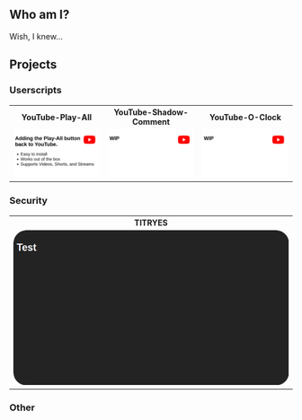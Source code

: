 <!-- Generated File, do not edit -->
<!-- Yep, this README is completely over the top -->

## Who am I?

Wish, I knew...

## Projects

### Userscripts

<table><tr><th width="10000">YouTube-Play-All</th><th width="10000">YouTube-Shadow-Comment</th><th width="10000">YouTube-O-Clock</th></tr><tr><td><div align="center">
    <a href="https://github.com/RobertWesner/YouTube-Play-All">
        <img src="img/projects/userscripts/youtube/ytpa.png#1724263666">
    </a>
</div></td><td><div align="center">
    <a href="https://github.com/RobertWesner/YouTube-Shadow-Comment">
        <img src="img/projects/userscripts/youtube/ytsc.png#1724263666">
    </a>
</div></td><td><div align="center">
    <a href="https://github.com/RobertWesner/YouTube-O-Clock">
        <img src="img/projects/userscripts/youtube/ytoc.png#1724263666">
    </a>
</div></td></tr></table>

### Security

<table><tr><th width="10000">TITRYES</th></tr><tr><td><div align="center">
    <a href="https://github.com/RobertWesner/titryes">
        <img src="img/projects/security/titryes.png#1724263666">
    </a>
</div></td></tr></table>

### Other